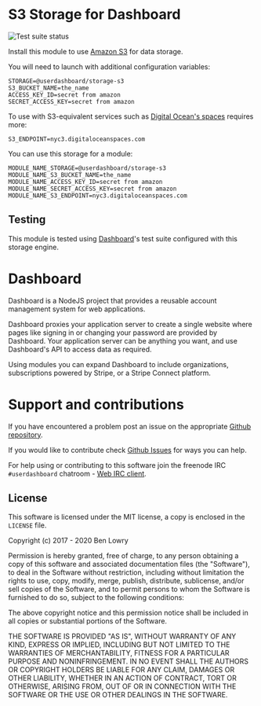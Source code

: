 # S3 Storage for Dashboard
![Test suite status](https://github.com/userdashboard/storage-s3/workflows/test-and-publish/badge.svg?branch=master)

Install this module to use [Amazon S3](https://aws.amazon.com/s3) for data storage.

You will need to launch with additional configuration variables:

    STORAGE=@userdashboard/storage-s3
    S3_BUCKET_NAME=the_name
    ACCESS_KEY_ID=secret from amazon
    SECRET_ACCESS_KEY=secret from amazon

To use with S3-equivalent services such as [Digital Ocean\'s spaces]() requires more:

    S3_ENDPOINT=nyc3.digitaloceanspaces.com

You can use this storage for a module:

    MODULE_NAME_STORAGE=@userdashboard/storage-s3
    MODULE_NAME_S3_BUCKET_NAME=the_name
    MODULE_NAME_ACCESS_KEY_ID=secret from amazon
    MODULE_NAME_SECRET_ACCESS_KEY=secret from amazon
    MODULE_NAME_S3_ENDPOINT=nyc3.digitaloceanspaces.com

## Testing

This module is tested using [Dashboard](https://github.com/userdashboard/dashboard)'s test suite configured with this storage engine.

# Dashboard

Dashboard is a NodeJS project that provides a reusable account management system for web applications. 

Dashboard proxies your application server to create a single website where pages like signing in or changing your password are provided by Dashboard.  Your application server can be anything you want, and use Dashboard's API to access data as required.

Using modules you can expand Dashboard to include organizations, subscriptions powered by Stripe, or a Stripe Connect platform.

# Support and contributions

If you have encountered a problem post an issue on the appropriate [Github repository](https://github.com/userdashboard).  

If you would like to contribute check [Github Issues](https://github.com/userdashboard/dashboard) for ways you can help. 

For help using or contributing to this software join the freenode IRC `#userdashboard` chatroom - [Web IRC client](https://kiwiirc.com/nextclient/).

## License

This software is licensed under the MIT license, a copy is enclosed in the `LICENSE` file.

Copyright (c) 2017 - 2020 Ben Lowry

Permission is hereby granted, free of charge, to any person obtaining a copy of this software and associated documentation files (the "Software"), to deal in the Software without restriction, including without limitation the rights to use, copy, modify, merge, publish, distribute, sublicense, and/or sell copies of the Software, and to permit persons to whom the Software is furnished to do so, subject to the following conditions:

The above copyright notice and this permission notice shall be included in all copies or substantial portions of the Software.

THE SOFTWARE IS PROVIDED "AS IS", WITHOUT WARRANTY OF ANY KIND, EXPRESS OR IMPLIED, INCLUDING BUT NOT LIMITED TO THE WARRANTIES OF MERCHANTABILITY, FITNESS FOR A PARTICULAR PURPOSE AND NONINFRINGEMENT. IN NO EVENT SHALL THE AUTHORS OR COPYRIGHT HOLDERS BE LIABLE FOR ANY CLAIM, DAMAGES OR OTHER LIABILITY, WHETHER IN AN ACTION OF CONTRACT, TORT OR OTHERWISE, ARISING FROM, OUT OF OR IN CONNECTION WITH THE SOFTWARE OR THE USE OR OTHER DEALINGS IN THE SOFTWARE.